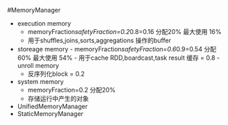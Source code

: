 #MemoryManager
*   execution memory
    -    memoryFraction*safetyFraction=0.2*0.8=0.16   分配20% 最大使用 16%
    -    用于shuffles,joins,sorts,aggregations 操作的buffer
*    storeage memory
    -    memoryFraction*safetyFraction=0.6*0.9=0.54  分配60% 最大使用 54%
    -    用于cache RDD,boardcast,task result 缓存 = 0.8
    -    unroll memory
        -    反序列化block = 0.2
*   system memory
    -    memoryFraction=0.2 分配20%
    -    存储运行中产生的对象
*   UnifiedMemoryManager
*   StaticMemoryManager